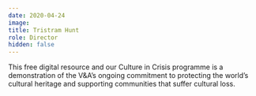 ```yaml
---
date: 2020-04-24
image: 
title: Tristram Hunt
role: Director
hidden: false
---
```


This free digital resource and our Culture in Crisis programme is a demonstration of the V&A’s ongoing commitment to protecting the world’s cultural heritage and supporting communities that suffer cultural loss.
